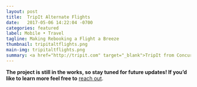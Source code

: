 ```yaml
---
layout: post
title:  TripIt Alternate Flights
date:   2017-05-06 14:22:04 -0700
categories: featured
label: Mobile • Travel
tagline: Making Rebooking a Flight a Breeze
thumbnail: tripitaltflights.png
main-img: tripitaltflights.png
summary: <a href="http://tripit.com" target="_blank">TripIt from Concur</a> organizes your flight, hotel, and car rental plans into a master trip itinerary. I’ve been reimagining Alternate Flights for native iOS and Android, a pro feature that helps users search and rebook flights. We're minimizing travel anxieties by getting business and leisure travelers to their destination on time.
---
```

<section class="project-body">
<p>
<b>The project is still in the works, so stay tuned for future updates! If you’d like to learn more feel free to</b> <a href="mailto:linrac@gmail.com">reach out</a>.
</p>
</section>